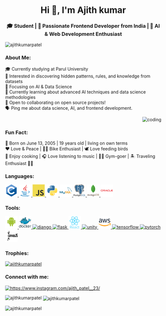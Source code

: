 <h1 align="center">Hi 👋, I'm Ajith kumar</h1>
<h3 align="center">🎓 Student | 🔧 Passionate Frontend Developer from India | 🚀 AI & Web Development Enthusiast</h3>

<p align="left"> <img src="https://komarev.com/ghpvc/?username=ajithkumarpatel&label=Profile%20views&color=0e75b6&style=flat" alt="ajithkumarpatel" /> </p>

<h3 align="left">About Me:</h3>
<p align="left">
  🎓 Currently studying at Parul University <br>
  🔭 Interested in discovering hidden patterns, rules, and knowledge from datasets <br>
  🎯 Focusing on AI & Data Science <br>
  🌱 Currently learning about advanced AI techniques and data science methodologies <br>
  💬 Open to collaborating on open source projects! <br>
  🗣️ Ping me about data science, AI, and frontend development.
</p>

<p align="right">
  <img alt="coding" width="400" src="https://user-images.githubusercontent.com/55389276/140866485-8fb1c876-9a8f-4d6a-98dc-08c4981eaf70.gif">
</p>

<h3 align="left">Fun Fact:</h3>
<p align="left">
  🎉 Born on June 13, 2005 | 19 years old | living on own terms <br>
  ❤️ Love & Peace | 🚴‍♂️ Bike Enthusiast | 🕊️ Love feeding birds <br>
  🍳 Enjoy cooking | 🎧 Love listening to music | 🏋️‍♂️ Gym-goer | 🏝️ Traveling Enthusiast 🌄🗻
</p>

<h3 align="left">Languages:</h3>
<p align="left">
  <a href="https://www.cprogramming.com/" target="_blank" rel="noreferrer"> <img src="https://raw.githubusercontent.com/devicons/devicon/master/icons/c/c-original.svg" alt="c" width="40" height="40"/> </a>
  <a href="https://www.java.com" target="_blank" rel="noreferrer"> <img src="https://raw.githubusercontent.com/devicons/devicon/master/icons/java/java-original.svg" alt="java" width="40" height="40"/> </a>
  <a href="https://developer.mozilla.org/en-US/docs/Web/JavaScript" target="_blank" rel="noreferrer"> <img src="https://raw.githubusercontent.com/devicons/devicon/master/icons/javascript/javascript-original.svg" alt="javascript" width="40" height="40"/> </a>
  <a href="https://www.python.org" target="_blank" rel="noreferrer"> <img src="https://raw.githubusercontent.com/devicons/devicon/master/icons/python/python-original.svg" alt="python" width="40" height="40"/> </a>
  <a href="https://www.mysql.com/" target="_blank" rel="noreferrer"> <img src="https://raw.githubusercontent.com/devicons/devicon/master/icons/mysql/mysql-original-wordmark.svg" alt="mysql" width="40" height="40"/> </a>
  <a href="https://www.postgresql.org" target="_blank" rel="noreferrer"> <img src="https://raw.githubusercontent.com/devicons/devicon/master/icons/postgresql/postgresql-original-wordmark.svg" alt="postgresql" width="40" height="40"/> </a>
  <a href="https://www.mongodb.com/" target="_blank" rel="noreferrer"> <img src="https://raw.githubusercontent.com/devicons/devicon/master/icons/mongodb/mongodb-original-wordmark.svg" alt="mongodb" width="40" height="40"/> </a>
  <a href="https://www.oracle.com/" target="_blank" rel="noreferrer"> <img src="https://raw.githubusercontent.com/devicons/devicon/master/icons/oracle/oracle-original.svg" alt="oracle" width="40" height="40"/> </a>
</p>

<h3 align="left">Tools:</h3>
<p align="left">
  <a href="https://developer.android.com" target="_blank" rel="noreferrer"> <img src="https://raw.githubusercontent.com/devicons/devicon/master/icons/android/android-original-wordmark.svg" alt="android" width="40" height="40"/> </a> 
  <a href="https://www.docker.com/" target="_blank" rel="noreferrer"> <img src="https://raw.githubusercontent.com/devicons/devicon/master/icons/docker/docker-original-wordmark.svg" alt="docker" width="40" height="40"/> </a>
  <a href="https://www.django.com/" target="_blank" rel="noreferrer"> <img src="https://cdn.worldvectorlogo.com/logos/django.svg" alt="django" width="40" height="40"/> </a>
  <a href="https://flask.palletsprojects.com/" target="_blank" rel="noreferrer"> <img src="https://www.vectorlogo.zone/logos/pocoo_flask/pocoo_flask-icon.svg" alt="flask" width="40" height="40"/> </a> 
  <a href="https://reactjs.org/" target="_blank" rel="noreferrer"> <img src="https://raw.githubusercontent.com/devicons/devicon/master/icons/react/react-original-wordmark.svg" alt="react" width="40" height="40"/> </a>
  <a href="https://unity.com/" target="_blank" rel="noreferrer"> <img src="https://www.vectorlogo.zone/logos/unity3d/unity3d-icon.svg" alt="unity" width="40" height="40"/> </a>
  <a href="https://aws.amazon.com" target="_blank" rel="noreferrer"> <img src="https://raw.githubusercontent.com/devicons/devicon/master/icons/amazonwebservices/amazonwebservices-original-wordmark.svg" alt="aws" width="40" height="40"/> </a>
  <a href="https://www.tensorflow.org" target="_blank" rel="noreferrer"> <img src="https://www.vectorlogo.zone/logos/tensorflow/tensorflow-icon.svg" alt="tensorflow" width="40" height="40"/> </a>
  <a href="https://pytorch.org/" target="_blank" rel="noreferrer"> <img src="https://www.vectorlogo.zone/logos/pytorch/pytorch-icon.svg" alt="pytorch" width="40" height="40"/> </a>
  <a href="https://canvasjs.com" target="_blank" rel="noreferrer"> <img src="https://raw.githubusercontent.com/Hardik0307/Hardik0307/master/assets/canvasjs-charts.svg" alt="canvasjs" width="40" height="40"/> </a>
</p>

<h3 align="left">Trophies:</h3>
<p align="left">
  <a href="https://github.com/ryo-ma/github-profile-trophy"><img src="https://github-profile-trophy.vercel.app/?username=ajithkumarpatel" alt="ajithkumarpatel" /></a>
</p>

<h3 align="left">Connect with me:</h3>
<p align="left">
  <a href="https://instagram.com/https://www.instagram.com/ajith_patel__23/" target="blank"><img align="center" src="https://raw.githubusercontent.com/rahuldkjain/github-profile-readme-generator/master/src/images/icons/Social/instagram.svg" alt="https://www.instagram.com/ajith_patel__23/" height="30" width="40" /></a>
</p>

<p><img align="left" src="https://github-readme-stats.vercel.app/api/top-langs?username=ajithkumarpatel&show_icons=true&locale=en&layout=compact" alt="ajithkumarpatel" /></p>

<p>&nbsp;<img align="center" src="https://github-readme-stats.vercel.app/api?username=ajithkumarpatel&show_icons=true&locale=en" alt="ajithkumarpatel" /></p>

<p><img align="center" src="https://github-readme-streak-stats.herokuapp.com/?user=ajithkumarpatel&" alt="ajithkumarpatel" /></p> 


